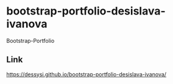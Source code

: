 # bootstrap-portfolio-desislava-ivanova
Bootstrap-Portfolio

## Link
https://dessysi.github.io/bootstrap-portfolio-desislava-ivanova/
